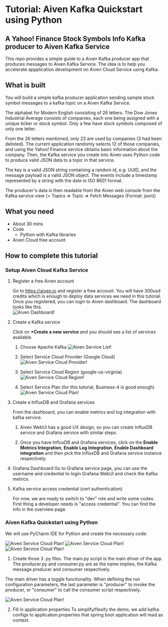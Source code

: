# Tutorial: Aiven Kafka Quickstart using Python
## A Yahoo! Finance Stock Symbols Info Kafka producer to Aiven Kafka Service

This repo provides a simple guide to a Aiven Kafka producer app that produces messages to Aiven Kafka Service.  The idea is to help you accelerate appplication development on Aiven Cloud Service using Kafka.

## What is built

You will build a simple kafka producer application sending sample stock symbol messages to a kafka topic on a Aiven Kafka Service. 

The alphabet for Modern English consisting of 26 letters. The Dow Jones Industrial Average consists of companies, each one being assigned with a unique ticker or stock symbol. Only a few have stock symbols composed of only one letter.

From the 26 letters mentioned, only 23 are used by companies (3 had been delisted). The current application randomly selects 12 of those companies, and using the Yahoo! Finance service obtains basic information about the company. Then, the Kafka service you create into Aiven uses Python code to produce valid JSON data to a topic in that service.

The key is a valid JSON string containing a random id, e.g. UUID, and the message payload is a valid JSON object. The events include a timestamp represented by a string with the date in ISO 8601 format.

The producer's data is then readable from the Aiven web console from the Kafka service view (> Topics => Topic => Fetch Messages (Format: json))

## What you need

- About 30 mins
- Code
  - Python with Kafka libraries
- Aiven Cloud free account

## How to complete this tutorial

### Setup Aiven Cloud Kafka Service

1. Register a free Aiven account

   Go to https://aiven.io and register a free account. You will have 300usd credits which is enough to deploy data services we need in this tutorial. Once you registered, you can login to Aiven dashboard. The dashboard looks like this.</br>
   ![Aiven Dashboard!](screenshots/a0.JPG)

2. Create a Kafka service

   Click on **+Create a new service** and you should see a list of services available.</br>
   1. Choose Apache Kafka
      ![Aiven Service List!](screenshots/a1.JPG)

   2. Select Service Cloud Provider (Google Cloud)
      ![Aiven Service Cloud Provider!](screenshots/a2.JPG)

   3. Select Service Cloud Region (google-us-virginia)
      ![Aiven Service Cloud Region!](screenshots/a3.JPG)

   4. Select Service Plan (for this tutorial, Business-4 is good enough)
      ![Aiven Service Cloud Plan!](screenshots/a4.JPG)

3. Create a InfluxDB and Grafana services

   From the dashboard, you can enable metrics and log integration with kafka service.

   1. Aiven WebUI has a good UX design, so you can create InfluxDB service and Grafana service with similar steps.

   2. Once you have InfluxDB and Grafana services, click on the **Enable Metrics Integration**, **Enable Log Integration**,  **Enable Dashboard integration** and then pick the InfluxDB and Grafana service instance respectively.

4. Grafana Dashboard
   Go to Grafana service page, you can use the username and credential to login Grafana WebUI and check the Kafka metrics.

5. Kafka service access credential (cert authentication)

   For now, we are ready to switch to "dev" role and write some codes. First thing a developer needs is "access credential". You can find the info in the overview page.

### Aiven Kafka Quickstart using Python

We will use PyCharm IDE for Python and create the necessary code:

 ![Aiven Service Cloud Plan!](screenshots/a5.JPG)
 ![Aiven Service Cloud Plan!](screenshots/a6.JPG)
 ![Aiven Service Cloud Plan!](screenshots/a7.JPG)

1. Create those 3 .py files. The main.py script is the main driver of the app. The producer.py and consumer.py are as the name implies, the Kafka message producer and consumer respectively.

The main driver has a toggle functionality. When defining the run configuration parameters, the last parameter is "producer" to invoke the producer, or "consumer" to call the consumer script respectively.

![Aiven Service Cloud Plan!](screenshots/a8.JPG)

2. Fill in application properties
   To simplify/flexify the demo, we add kafka configs to application.properties that spring boot application will read as context. </br>

